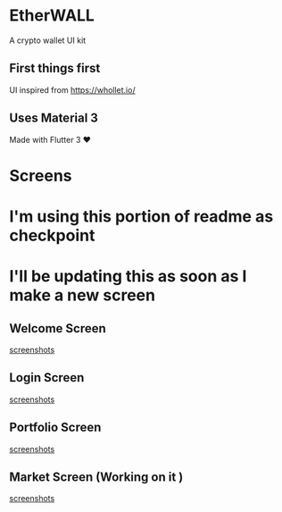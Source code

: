 # EtherWALL

A crypto wallet UI kit

## First things first

UI inspired from https://whollet.io/

## Uses Material 3

Made with Flutter 3 ❤️

# Screens

# I'm using this portion of readme as checkpoint

# I'll be updating this as soon as I make a new screen

## Welcome Screen

[screenshots](welcome.png)

## Login Screen

[screenshots](login.png)

## Portfolio Screen

[screenshots](portfolio.png)

## Market Screen (Working on it )

[screenshots](market.png)
